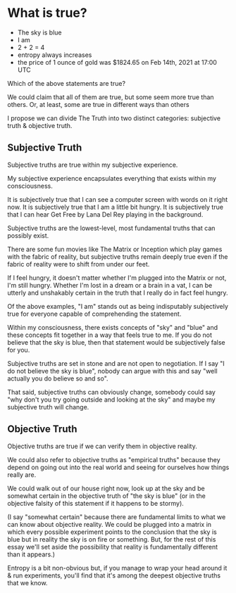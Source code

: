 # What is true?

- The sky is blue
- I am
- 2 + 2 = 4
- entropy always increases
- the price of 1 ounce of gold was $1824.65 on Feb 14th, 2021 at 17:00 UTC

Which of the above statements are true?

We could claim that all of them are true, but some seem more true than others. Or, at least, some are true in different ways than others

I propose we can divide The Truth into two distinct categories: subjective truth & objective truth.

## Subjective Truth

Subjective truths are true within my subjective experience.

My subjective experience encapsulates everything that exists within my consciousness.

It is subjectively true that I can see a computer screen with words on it right now.
It is subjectively true that I am a little bit hungry.
It is subjectively true that I can hear Get Free by Lana Del Rey playing in the background.

Subjective truths are the lowest-level, most fundamental truths that can possibly exist.

There are some fun movies like The Matrix or Inception which play games with the fabric of reality, but subjective truths remain deeply true even if the fabric of reality were to shift from under our feet.

If I feel hungry, it doesn't matter whether I'm plugged into the Matrix or not, I'm still hungry. Whether I'm lost in a dream or a brain in a vat, I can be utterly and unshakably certain in the truth that I really do in fact feel hungry.

Of the above examples, "I am" stands out as being indisputably subjectively true for everyone capable of comprehending the statement.

Within my consciousness, there exists concepts of "sky" and "blue" and these concepts fit together in a way that feels true to me. If you do not believe that the sky is blue, then that statement would be subjectively false for you.

Subjective truths are set in stone and are not open to negotiation. If I say "I do not believe the sky is blue", nobody can argue with this and say "well actually you do believe so and so".

That said, subjective truths can obviously change, somebody could say "why don't you try going outside and looking at the sky" and maybe my subjective truth will change.

## Objective Truth

Objective truths are true if we can verify them in objective reality.

We could also refer to objective truths as "empirical truths" because they depend on going out into the real world and seeing for ourselves how things really are.

We could walk out of our house right now, look up at the sky and be somewhat certain in the objective truth of "the sky is blue" (or in the objective falsity of this statement if it happens to be stormy).

(I say "somewhat certain" because there are fundamental limits to what we can know about objective reality. We could be plugged into a matrix in which every possible experiment points to the conclusion that the sky is blue but in reality the sky is on fire or something. But, for the rest of this essay we'll set aside the possibility that reality is fundamentally different than it appears.)

Entropy is a bit non-obvious but, if you manage to wrap your head around it & run experiments, you'll find that it's among the deepest objective truths that we know.

